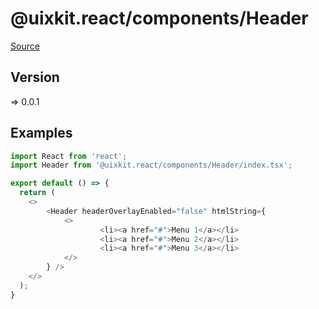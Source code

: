 # @uixkit.react/components/Header

[Source](https://github.com/xizon/uix-kit-react/tree/main/src/client/components/Header)

## Version

=> 0.0.1


## Examples

```js
import React from 'react';
import Header from '@uixkit.react/components/Header/index.tsx';

export default () => {
  return (
    <>
		<Header headerOverlayEnabled="false" htmlString={
			<>
					<li><a href="#">Menu 1</a></li>
					<li><a href="#">Menu 2</a></li>
					<li><a href="#">Menu 3</a></li>  
			</>
		} />
    </>
  );
}

```